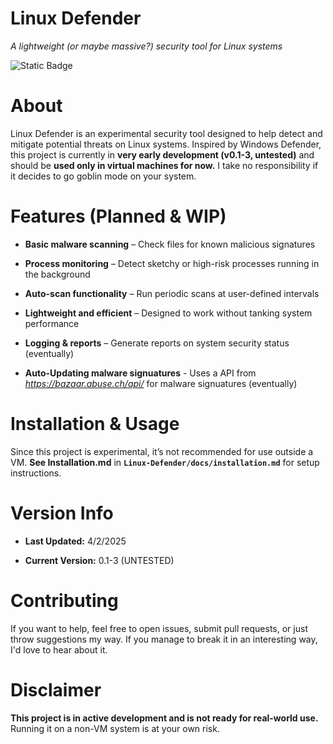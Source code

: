 # Linux Defender

*A lightweight (or maybe massive?) security tool for Linux systems*

![Static Badge](https://img.shields.io/badge/Linux%20Defender%20Public%20License%20(LDPL)-1?style=flat&label=License&labelColor=grey&color=lightgrey)

 
# About

Linux Defender is an experimental security tool designed to help detect and mitigate potential threats on Linux systems. Inspired by Windows Defender, this project is currently in **very early development (v0.1-3, untested)** and should be **used only in virtual machines for now.** I take no responsibility if it decides to go goblin mode on your system.

# Features (Planned & WIP)

- **Basic malware scanning** – Check files for known malicious signatures

- **Process monitoring** – Detect sketchy or high-risk processes running in the background

- **Auto-scan functionality** – Run periodic scans at user-defined intervals

- **Lightweight and efficient** – Designed to work without tanking system performance

- **Logging & reports** – Generate reports on system security status (eventually)

- **Auto-Updating malware signuatures** - Uses a API from *https://bazaar.abuse.ch/api/* for malware signuatures (eventually)

# Installation & Usage

Since this project is experimental, it’s not recommended for use outside a VM. **See Installation.md** in **`Linux-Defender/docs/installation.md`** for setup instructions.

# Version Info

- **Last Updated:** 4/2/2025

- **Current Version:** 0.1-3 (UNTESTED)

# Contributing

If you want to help, feel free to open issues, submit pull requests, or just throw suggestions my way. If you manage to break it in an interesting way, I'd love to hear about it.

# Disclaimer

**This project is in active development and is not ready for real-world use.** Running it on a non-VM system is at your own risk.
